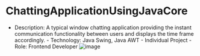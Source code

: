 # ChattingApplicationUsingJavaCore
- Description: A typical window chatting application providing the instant communication functionality between users and displays the time frame accordingly. - Technology: Java Swing, Java AWT - Individual Project - Role: Frontend Developer
![image](https://user-images.githubusercontent.com/107484818/231469188-75f945e9-37a8-44c0-88de-3fd9cfc735bc.png)
